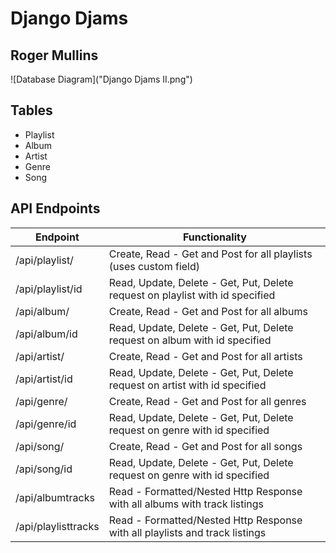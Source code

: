 # Django Djams
## Roger Mullins

![Database Diagram]("Django Djams II.png")

## Tables
- Playlist
- Album
- Artist
- Genre
- Song

## API Endpoints

|Endpoint|Functionality|
|----|---|
|/api/playlist/| Create, Read - Get and Post for all playlists (uses custom field)|
|/api/playlist/id| Read, Update, Delete - Get, Put, Delete request on playlist with id specified|
|/api/album/| Create, Read - Get and Post for all albums|
|/api/album/id| Read, Update, Delete - Get, Put, Delete request on album with id specified|
|/api/artist/| Create, Read - Get and Post for all artists|
|/api/artist/id| Read, Update, Delete - Get, Put, Delete request on artist with id specified|
|/api/genre/| Create, Read - Get and Post for all genres|
|/api/genre/id| Read, Update, Delete - Get, Put, Delete request on genre with id specified|
|/api/song/| Create, Read - Get and Post for all songs|
|/api/song/id|Read, Update, Delete - Get, Put, Delete request on genre with id specified|
|/api/albumtracks|Read - Formatted/Nested Http Response with all albums with track listings|
|/api/playlisttracks| Read - Formatted/Nested Http Response with all playlists and track listings|
